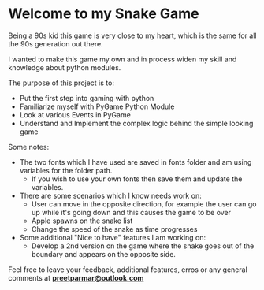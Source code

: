 # Welcome to my Snake Game
Being a 90s kid this game is very close to my heart, which is the same for all the 90s generation out there.

I wanted to make this game my own and in process widen my skill and knowledge about python modules.

The purpose of this project is to:
- Put the first step into gaming with python
- Familiarize myself with PyGame Python Module
- Look at various Events in PyGame
- Understand and Implement the complex logic behind the simple looking game

Some notes:
- The two fonts which I have used are saved in fonts folder and am using variables for the folder path.
    - If you wish to use your own fonts then save them and update the variables.
- There are some scenarios which I know needs work on:
    - User can move in the opposite direction, for example the user can go up while it's going down and this causes the game to be over
    - Apple spawns on the snake list
    - Change the speed of the snake as time progresses
- Some additional "Nice to have" features I am working on:
    - Develop a 2nd version on the game where the snake goes out of the boundary and appears on the opposite side.


Feel free to leave your feedback, additional features, erros or any general comments at **preetparmar@outlook.com**

<!-- Check out my portfolio [here](https://preetparmar.github.io/ "My Portfolio") -->
